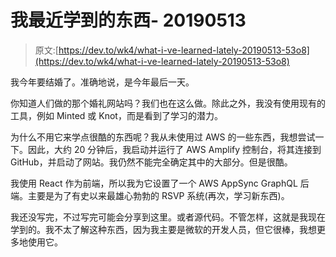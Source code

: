 # 我最近学到的东西- 20190513

> 原文:[https://dev.to/wk4/what-i-ve-learned-lately-20190513-53o8](https://dev.to/wk4/what-i-ve-learned-lately-20190513-53o8)

我今年要结婚了。准确地说，是今年最后一天。

你知道人们做的那个婚礼网站吗？我们也在这么做。除此之外，我没有使用现有的工具，例如 Minted 或 Knot，而是看到了学习的潜力。

为什么不用它来学点很酷的东西呢？我从未使用过 AWS 的一些东西，我想尝试一下。因此，大约 20 分钟后，我启动并运行了 AWS Amplify 控制台，将其连接到 GitHub，并启动了网站。我仍然不能完全确定其中的大部分。但是很酷。

我使用 React 作为前端，所以我为它设置了一个 AWS AppSync GraphQL 后端。主要是为了有史以来最雄心勃勃的 RSVP 系统(再次，学习新东西)。

我还没写完，不过写完可能会分享到这里。或者源代码。不管怎样，这就是我现在学到的。我不太了解这种东西，因为我主要是微软的开发人员，但它很棒，我想更多地使用它。